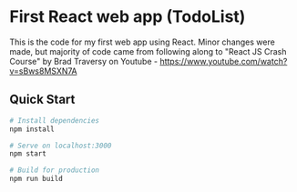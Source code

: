 # First React web app (TodoList)

This is the code for my first web app using React. Minor changes were made, but majority of code came from following along to "React JS Crash Course" by Brad Traversy on Youtube - https://www.youtube.com/watch?v=sBws8MSXN7A

## Quick Start 

```bash
# Install dependencies
npm install

# Serve on localhost:3000
npm start

# Build for production
npm run build
```
